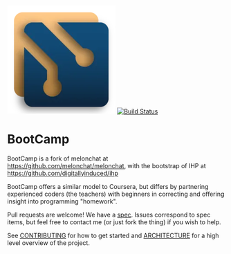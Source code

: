 ![logo](src/Client/media/logo.png) [![Build Status](https://travis-ci.org/melanchat/melanchat.svg?branch=master)](https://travis-ci.com/melanchat/melanchat) <h1> BootCamp </h1>

BootCamp is a fork of melonchat at https://github.com/melonchat/melonchat, with the bootstrap of IHP at https://github.com/digitallyinduced/ihp

BootCamp offers a similar model to Coursera, but differs by partnering experienced coders (the teachers) with beginners in correcting and offering insight into programming "homework".  

Pull requests are welcome! We have a [spec](docs/README.md). Issues correspond to spec items, but feel free to contact me (or just fork the thing) if you wish to help.

See [CONTRIBUTING](CONTRIBUTING.md) for how to get started and [ARCHITECTURE](ARCHITECTURE.md) for a high level overview of the project.
